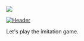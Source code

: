 <img align="center" src="https://github-readme-stats.vercel.app/api/<CARD_TYPE>/?username=<USERNAME>&theme=<THEME_NAME>" />


[![Header](https://raw.githubusercontent.com/MartinHeinz/<OWNER>/<OWNER>/readme_header.png "Header")](https://some-url.dev/)

Let's play the imitation game.

<!--
**Enish258/Enish258** is a ✨ _special_ ✨ repository because its `README.md` (this file) appears on your GitHub profile.

Here are some ideas to get you started:

- 🔭 I’m currently working on ...
- 🌱 I’m currently learning ...
- 👯 I’m looking to collaborate on ...
- 🤔 I’m looking for help with ...
- 💬 Ask me about ...
- 📫 How to reach me: ...
- 😄 Pronouns: ...
- ⚡ Fun fact: ...
-->
